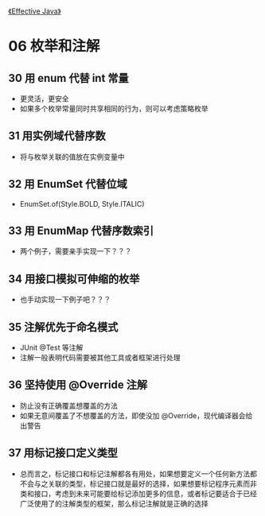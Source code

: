 [《Effective Java》](effective-java.html)

# 06 枚举和注解

## 30 用 enum 代替 int 常量

* 更灵活，更安全
* 如果多个枚举常量同时共享相同的行为，则可以考虑策略枚举

## 31 用实例域代替序数

* 将与枚举关联的值放在实例变量中

## 32 用 EnumSet 代替位域

* EnumSet.of(Style.BOLD, Style.ITALIC)

## 33 用 EnumMap 代替序数索引

* 两个例子，需要亲手实现一下？？？

## 34 用接口模拟可伸缩的枚举

* 也手动实现一下例子吧？？？

## 35 注解优先于命名模式

* JUnit @Test 等注解
* 注解一般表明代码需要被其他工具或者框架进行处理

## 36 坚持使用 @Override 注解

* 防止没有正确覆盖想覆盖的方法
* 如果无意间覆盖了不想覆盖的方法，即使没加 @Override，现代编译器会给出警告

## 37 用标记接口定义类型

* 总而言之，标记接口和标记注解都各有用处，如果想要定义一个任何新方法都不会与之关联的类型，标记接口就是最好的选择，如果想要标记程序元素而非类和接口，考虑到未来可能要给标记添加更多的信息，或者标记要适合于已经广泛使用了的注解类型的框架，那么标记注解就是正确的选择
